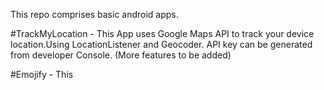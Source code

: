 This repo comprises basic android apps.

#TrackMyLocation - This App uses Google Maps API to track your device location.Using LocationListener and Geocoder.
API key can be generated from developer Console.
(More features to be added)

#Emojify - This 
